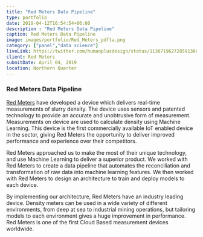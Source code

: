 ```yaml
---
title: "Red Meters Data Pipeline"
type: portfolio
date: 2019-04-12T16:54:54+06:00
description : "Red Meters Data Pipeline"
caption: Red Meters Data Pipeline
image: images/portfolio/Red_Meters_pdfta.png
category: ["panel","data science"]
liveLink: https://twitter.com/humanplusdesign/status/1136719627285913600
client: Red Meters
submitDate: April 04, 2019
location: Northern Quarter
---
```

### Red Meters Data Pipeline
[Red Meters](https://www.redmeters.com) have developed a device which delivers real-time measurements of slurry density. The device uses sensors and patented technology to provide an accurate and unobtrusive form of measurement. Measurements on device are used to calculate density using Machine Learning. This device is the first commercially available IoT enabled device in the sector, giving Red Meters the opportunity to deliver improved performance and experience over their competitors.

Red Meters approached us to make the most of their unique technology, and use Machine Learning to deliver a superior product. We worked with Red Meters to create a data pipeline that automates the reconciliation and transformation of raw data into machine learning features. We then worked with Red Meters to design an architecture to train and deploy models to each device.

By implementing our architecture, Red Meters have an industry leading device. Density meters can be used in a wide variety of different environments, from deep at sea to industrial mining operations, but tailoring models to each environment gives a huge improvement in performance. Red Meters is one of the first Cloud Based measurement devices worldwide.



